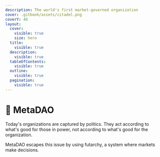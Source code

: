 ```yaml
---
description: The world's first market-governed organization
cover: .gitbook/assets/citadel.png
coverY: 46
layout:
  cover:
    visible: true
    size: hero
  title:
    visible: true
  description:
    visible: true
  tableOfContents:
    visible: true
  outline:
    visible: true
  pagination:
    visible: true
---
```


# 🔴 MetaDAO

Today's organizations are captured by politics. They act according to what's good for those in power, not according to what's good for the organization.

MetaDAO escapes this issue by using futarchy, a system where markets make decisions.

